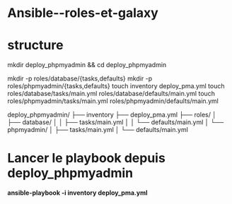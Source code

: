 # Ansible--roles-et-galaxy

# structure

mkdir deploy_phpmyadmin && cd deploy_phpmyadmin

mkdir -p roles/database/{tasks,defaults}
mkdir -p roles/phpmyadmin/{tasks,defaults}
touch inventory deploy_pma.yml
touch roles/database/tasks/main.yml roles/database/defaults/main.yml
touch roles/phpmyadmin/tasks/main.yml roles/phpmyadmin/defaults/main.yml

deploy_phpmyadmin/
├── inventory
├── deploy_pma.yml
├── roles/
│   ├── database/
│   │   ├── tasks/main.yml
│   │   └── defaults/main.yml
│   └── phpmyadmin/
│       ├── tasks/main.yml
│       └── defaults/main.yml


# Lancer le playbook depuis deploy_phpmyadmin

**ansible-playbook -i inventory deploy_pma.yml**
